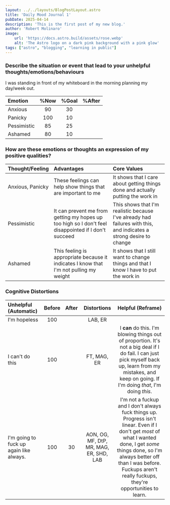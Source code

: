 ```yaml
---
layout: ../../layouts/BlogPostLayout.astro
title: 'Daily Mood Journal 1'
pubDate: 2025-04-14
description: 'This is the first post of my new blog.'
author: 'Robert Molinaro'
image:
    url: 'https://docs.astro.build/assets/rose.webp'
    alt: 'The Astro logo on a dark pink background with a pink glow'
tags: ["astro", "blogging", "learning in public"]
---
```


### Describe the situation or event that lead to your unhelpful thoughts/emotions/behaviours
 I was standing in front of my whiteboard in the morning planning my day/week out.

 |    Emotion    | %Now  | %Goal |  %After |
 |:--------------|:-----:|:-----:|:-------:|
 | Anxious       |   90  |  30   |         |
 | Panicky       |  100  |  10   |         |
 | Pessimistic   |   85  |  25   |         |
 | Ashamed       |   80  |  10   |         |

 ### How are these emotions or thoughts an expression of my positive qualities?

 |  Thought/Feeling  |          Advantages         |         Core Values         |
 |:------------------|:----------------------------|:----------------------------|
 | Anxious, Panicky  | These feelings can help show things that are important to me | It shows that I care about getting things done and actually putting the work in |
 | Pessimistic | It can prevent me from getting my hopes up too high so I don't feel disappointed if I don't succeed | This shows that I'm realistic because I've already had failures with this, and indicates a strong desire to change |
 | Ashamed | This feeling is appropriate because it indicates I know that I'm not pulling my weight | It shows that I still want to change things and that I know I have to put the work in |

 ### Cognitive Distortions

 | Unhelpful (Automatic) | Before | After | Distortions | Helpful (Reframe) |
 |:----------------------|:------:|:-----:|:-----------:|:-----------------:|
 | I'm hopeless | 100 |  | LAB, ER |  |
 | I can't do this | 100 |  | FT, MAG, ER | I **can** do this. I'm blowing things out of proportion. It's not a big deal if I do fail. I can just pick myself back up, learn from my mistakes, and keep on going. If I'm doing *that*, I'm doing *this*.|
 | I'm going to fuck up again like always. | 100 | 30 | AON, OG, MF, DtP, MR, MAG, ER, SHD, LAB | I'm not a fuckup and I don't always fuck things up. Progress isn't linear. Even if I don't get *most* of what I wanted done, I get *some* things done, so I'm always better off than I was before. Fuckups aren't really fuckups, they're opportunities to learn. |

 